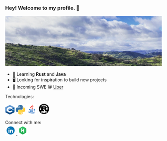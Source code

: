 ### Hey! Welcome to my profile. 👋

![A landscape shot of Toro Park in Salinas, CA](assets/images/toro_park_banner.png)

- 🔭 Learning **Rust** and **Java**
- 🖥 Looking for inspiration to build new projects
- 🚗 Incoming SWE @ [Uber](https://www.uber.com/us/en/about/)

Technologies:
<div>  
  <!-- C++ -->
  <img src="assets/images/Cpp_logo.png" alt="C++ logo" width="30" height="30">
  <!-- Python -->
  <img src="assets/images/Python_logo.png" alt="Python logo" width="30" height="30">
  <!-- Java -->
  <img src="assets/images/Java_logo.png" alt="Java logo" width="35" height="35">
  <!-- Rust -->
  <img src="assets/images/Rust-logo.png" alt="Rust logo" width="35" height="35">
</div>

Connect with me: <br>
<a href="https://www.linkedin.com/in/leonardo-villalobos-099a97206/">
<img src="assets/images/LinkedIn_logo.gif" alt="LinkedIn company logo" width="35" height="35" style="vertical-align:bottom">
</a>
<a href="https://www.hackerrank.com/Levillalobos">
<img src="assets/images/HackerRank_logo.png" alt="Hacker Rank company logo" width="35" height="35" style="vertical-align:bottom">
</a>
